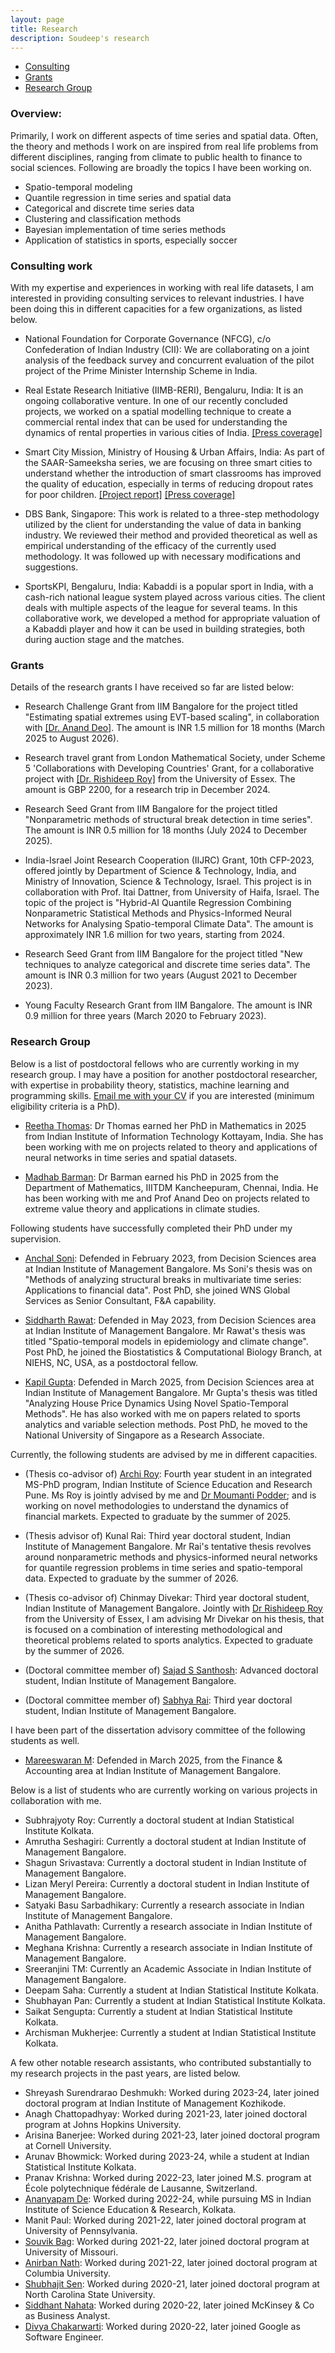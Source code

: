 ```yaml
---
layout: page
title: Research
description: Soudeep's research
---
```


<div class="navbar">
    <div class="navbar-inner">
        <ul class="nav">
            <li><a href="#consulting">Consulting</a></li>
            <li><a href="#grants">Grants</a></li>
            <li><a href="#students">Research Group</a></li>
        </ul>
    </div>
</div>

### Overview: 

Primarily, I work on different aspects of time series and spatial data. Often, the theory and methods I work on are inspired from real life problems from different disciplines, ranging from climate to public health to finance to social sciences. Following are broadly the topics I have been working on.

- Spatio-temporal modeling 
- Quantile regression in time series and spatial data
- Categorical and discrete time series data
- Clustering and classification methods
- Bayesian implementation of time series methods
- Application of statistics in sports, especially soccer

### <a name="consulting"></a>Consulting work

With my expertise and experiences in working with real life datasets, I am interested in providing consulting services to relevant industries. I have been doing this in different capacities for a few organizations, as listed below.

- National Foundation for Corporate Governance (NFCG), c/o Confederation of Indian Industry (CII): We are collaborating on a joint analysis of the feedback survey and concurrent evaluation of the pilot project of the Prime Minister Internship Scheme in India.

- Real Estate Research Initiative (IIMB-RERI), Bengaluru, India: It is an ongoing collaborative venture. In one of our recently concluded projects, we worked on a spatial modelling technique to create a commercial rental index that can be used for understanding the dynamics of rental properties in various cities of India. [[Press coverage]](https://indianexpress.com/article/cities/bangalore/whitefield-outer-ring-road-south-bengaluru-office-rental-boom-it-capital-9697831/)

- Smart City Mission, Ministry of Housing & Urban Affairs, India: As part of the SAAR-Sameeksha series, we are focusing on three smart cities to understand whether the introduction of smart classrooms has improved the quality of education, especially in terms of reducing dropout rates for poor children. [[Project report]](https://www.iimb.ac.in/sites/default/files/2024-12/RT12_Smart%20Education_IIM%20Bangalore_13_Prof%20Deb.pdf) [[Press coverage]](https://indianexpress.com/article/india/jump-in-school-enrolment-increased-sense-of-safety-in-smart-cities-iim-b-studies-show-9746350/)

- DBS Bank, Singapore: This work is related to a three-step methodology utilized by the client for understanding the value of data in banking industry. We reviewed their method and provided theoretical as well as empirical understanding of the efficacy of the currently used methodology. It was followed up with necessary modifications and suggestions.

- SportsKPI, Bengaluru, India: Kabaddi is a popular sport in India, with a cash-rich national league system played across various cities. The client deals with multiple aspects of the league for several teams. In this collaborative work, we developed a method for appropriate valuation of a Kabaddi player and how it can be used in building strategies, both during auction stage and the matches.

### <a name="grants"></a>Grants

Details of the research grants I have received so far are listed below:

- Research Challenge Grant from IIM Bangalore for the project titled "Estimating spatial extremes using EVT-based scaling", in collaboration with [[Dr. Anand Deo]](https://sites.google.com/view/anands-webpage/home). The amount is INR 1.5 million for 18 months (March 2025 to August 2026).

- Research travel grant from London Mathematical Society, under Scheme 5 'Collaborations with Developing Countries' Grant, for a collaborative project with [[Dr. Rishideep Roy]](https://sites.google.com/site/royrishideep/home) from the University of Essex. The amount is GBP 2200, for a research trip in December 2024.

- Research Seed Grant from IIM Bangalore for the project titled "Nonparametric methods of structural break detection in time series". The amount is INR 0.5 million for 18 months (July 2024 to December 2025).

- India-Israel Joint Research Cooperation (IIJRC) Grant, 10th CFP-2023, offered jointly by Department of Science & Technology, India, and Ministry of Innovation, Science & Technology, Israel. This project is in collaboration with Prof. Itai Dattner, from University of Haifa, Israel. The topic of the project is "Hybrid-AI Quantile Regression Combining Nonparametric Statistical Methods and Physics-Informed
Neural Networks for Analysing Spatio-temporal Climate Data". The amount is approximately INR 1.6 million for two years, starting from 2024.

- Research Seed Grant from IIM Bangalore for the project titled "New techniques to analyze categorical and discrete time series data". The amount is INR 0.3 million for two years (August 2021 to December 2023).
  
- Young Faculty Research Grant from IIM Bangalore. The amount is INR 0.9 million for three years (March 2020 to February 2023).


### <a name="students"></a>Research Group

Below is a list of postdoctoral fellows who are currently working in my research group. I may have a position for another postdoctoral researcher, with expertise in probability theory, statistics, machine learning and programming skills. <a href="mailto:soudeep@iimb.ac.in" target="_blank">Email me with your CV</a> if you are interested (minimum eligibility criteria is a PhD).

- [Reetha Thomas](https://scholar.google.com/citations?user=TM4LYuAAAAAJ&hl=en): Dr Thomas earned her PhD in Mathematics in 2025 from Indian Institute of Information Technology Kottayam, India. She has been working with me on projects related to theory and applications of neural networks in time series and spatial datasets.

- [Madhab Barman](https://scholar.google.co.in/citations?user=fmGBcOcAAAAJ&hl=en&oi=ao): Dr Barman earned his PhD in 2025 from the Department of Mathematics, IIITDM Kancheepuram, Chennai, India. He has been working with me and Prof Anand Deo on projects related to extreme value theory and applications in climate studies.

Following students have successfully completed their PhD under my supervision.

- [Anchal Soni](https://anchal-soni.github.io/Anchal/): Defended in February 2023, from Decision Sciences area at Indian Institute of Management Bangalore. Ms Soni's thesis was on "Methods of analyzing structural breaks in multivariate time series: Applications to financial data". Post PhD, she joined WNS Global Services as Senior Consultant, F&A capability.

- [Siddharth Rawat](https://rawatsid.github.io/): Defended in May 2023, from Decision Sciences area at Indian Institute of Management Bangalore. Mr Rawat's thesis was titled "Spatio-temporal models in epidemiology and climate change". Post PhD, he joined the Biostatistics & Computational Biology Branch, at NIEHS, NC, USA, as a postdoctoral fellow.

- [Kapil Gupta](https://kapil21gupta.github.io/): Defended in March 2025, from Decision Sciences area at Indian Institute of Management Bangalore. Mr Gupta's thesis was titled "Analyzing House Price Dynamics Using Novel Spatio-Temporal Methods". He has also worked with me on papers related to sports analytics and variable selection methods. Post PhD, he moved to the National University of Singapore as a Research Associate.

Currently, the following students are advised by me in different capacities.

- (Thesis co-advisor of) [Archi Roy](https://sites.google.com/students.iiserpune.ac.in/archiroy/): Fourth year student in an integrated MS-PhD program, Indian Institute of Science Education and Research Pune. Ms Roy is jointly advised by me and [Dr Moumanti Podder](https://scholar.google.com/citations?user=z7wxJS4AAAAJ&hl=en); and is working on novel methodologies to understand the dynamics of financial markets. Expected to graduate by the summer of 2025.

- (Thesis advisor of) Kunal Rai: Third year doctoral student, Indian Institute of Management Bangalore. Mr Rai's tentative thesis revolves around nonparametric methods and physics-informed neural networks for quantile regression problems in time series and spatio-temporal data. Expected to graduate by the summer of 2026.

- (Thesis co-advisor of) Chinmay Divekar: Third year doctoral student, Indian Institute of Management Bangalore. Jointly with [Dr Rishideep Roy](https://sites.google.com/site/royrishideep/home) from the University of Essex, I am advising Mr Divekar on his thesis, that is focused on a combination of interesting methodological and theoretical problems related to sports analytics. Expected to graduate by the summer of 2026.

- (Doctoral committee member of) [Sajad S Santhosh](https://www.iimb.ac.in/node/10690): Advanced doctoral student, Indian Institute of Management Bangalore. 

- (Doctoral committee member of) [Sabhya Rai](https://www.linkedin.com/in/sabhyarai/): Third year doctoral student, Indian Institute of Management Bangalore. 

I have been part of the dissertation advisory committee of the following students as well.

- [Mareeswaran M](https://www.linkedin.com/in/mareeswaran-m-671090b7/): Defended in March 2025, from the Finance & Accounting area at Indian Institute of Management Bangalore. 

Below is a list of students who are currently working on various projects in collaboration with me.

- Subhrajyoty Roy: Currently a doctoral student at Indian Statistical Institute Kolkata.
- Amrutha Seshagiri: Currently a doctoral student at Indian Institute of Management Bangalore.
- Shagun Srivastava: Currently a doctoral student in Indian Institute of Management Bangalore.
- Lizan Meryl Pereira: Currently a doctoral student in Indian Institute of Management Bangalore.
- Satyaki Basu Sarbadhikary: Currently a research associate in Indian Institute of Management Bangalore.
- Anitha Pathlavath: Currently a research associate in Indian Institute of Management Bangalore.
- Meghana Krishna: Currently a research associate in Indian Institute of Management Bangalore.
- Sreeranjini TM: Currently an Academic Associate in Indian Institute of Management Bangalore.
- Deepam Saha: Currently a student at Indian Statistical Institute Kolkata.
- Shubhayan Pan: Currently a student at Indian Statistical Institute Kolkata.
- Saikat Sengupta: Currently a student at Indian Statistical Institute Kolkata.
- Archisman Mukherjee: Currently a student at Indian Statistical Institute Kolkata.

A few other notable research assistants, who contributed substantially to my research projects in the past years, are listed below.

- Shreyash Surendrarao Deshmukh: Worked during 2023-24, later joined doctoral program at Indian Institute of Management Kozhikode.
- Anagh Chattopadhyay: Worked during 2021-23, later joined doctoral program at Johns Hopkins University.
- Arisina Banerjee: Worked during 2021-23, later joined doctoral program at Cornell University.
- Arunav Bhowmick: Worked during 2023-24, while a student at Indian Statistical Institute Kolkata.
- Pranav Krishna: Worked during 2022-23, later joined  M.S. program at École polytechnique fédérale de Lausanne, Switzerland.
- [Ananyapam De](https://www.linkedin.com/in/ananyapam-de-523757166/?originalSubdomain=in): Worked during 2022-24, while pursuing MS in Indian Institute of Science Education & Research, Kolkata.
- Manit Paul: Worked during 2021-22, later joined doctoral program at University of Pennsylvania.
- [Souvik Bag](https://www.linkedin.com/in/souvik-bag-68744112a/): Worked during 2021-22, later joined doctoral program at University of Missouri.
- [Anirban Nath](http://stat.columbia.edu/department-directory/name/anirban-nath/): Worked during 2021-22, later joined doctoral program at Columbia University.
- [Shubhajit Sen](https://statistics.sciences.ncsu.edu/people/ssen8/): Worked during 2020-21, later joined doctoral program at North Carolina State University.
- [Siddhant Nahata](https://www.linkedin.com/in/siddhant-nahata-029870175/): Worked during 2020-22, later joined McKinsey & Co as Business Analyst. 
- [Divya Chakarwarti](https://www.linkedin.com/in/divya-chakarwarti/): Worked during 2020-22, later joined Google as Software Engineer.
